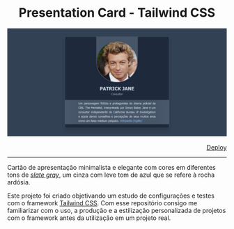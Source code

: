<h1 align="center">Presentation Card - Tailwind CSS</h1>
<p align="center">
    <img src="./img/desktop-screenshot.png">
    <p align="right"><a href="https://refusado.github.io/tailwind-presentation-card/">Deploy</a></p>
</p>
<hr>
<p>Cartão de apresentação minimalista e elegante com cores em diferentes tons de <i><a href="https://en.wikipedia.org/wiki/Slate_gray">slate gray</a></i>, um cinza com leve tom de azul que se refere à rocha ardósia.</p>
<p>Este projeto foi criado objetivando um estudo de configurações e testes com o framework <a href="https://tailwindcss.com/">Tailwind CSS</a>. Com esse repositório consigo me familiarizar com o uso, a produção e a estilização personalizada de projetos com o framework antes da utilização em um projeto real.</p>